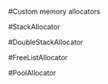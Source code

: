 #Custom memory allocators

#StackAllocator

#DoubleStackAllocator

#FreeListAllocator

#PoolAllocator
